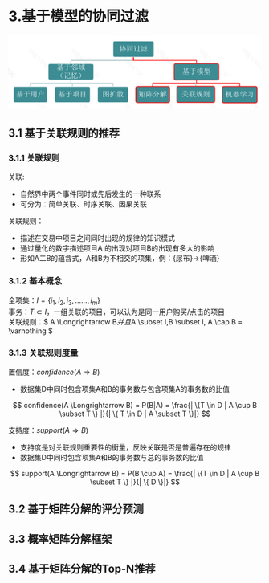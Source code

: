 # 3.基于模型的协同过滤

![img](images/3.1.png)

## 3.1 基于关联规则的推荐

### 3.1.1 关联规则
关联:
- 自然界中两个事件同时或先后发生的一种联系
- 可分为：简单关联、时序关联、因果关联

关联规则：
- 描述在交易中项目之间同时出现的规律的知识模式
- 通过量化的数字描述项目A 的出现对项目B的出现有多大的影响
- 形如A二B的蕴含式，A和B为不相交的项集，例：{尿布}->{啤酒}

### 3.1.2 基本概念

全项集：$I=\{ i_1,i_2,i_3,......,i_m\}$ <br/>
事务：$T \subset I$，一组关联的项目，可以认为是同一用户购买/点击的项目 <br/>
关联规则：$ A \Longrightarrow B$并且$A \subset I,B \subset I, A \cap B = \varnothing $

### 3.1.3 关联规则度量

置信度：$confidence(A \Longrightarrow B)$
- 数据集D中同时包含项集A和B的事务数与包含项集A的事务数的比值

$$
confidence(A \Longrightarrow B) = P(B|A) = \frac{| \{T \in D | A \cup B \subset T \} |}{| \{ T \in D | A \subset T \}|}
$$

支持度：$support(A \Longrightarrow B)$
- 支持度是对关联规则重要性的衡量，反映关联是否是普遍存在的规律
- 数据集D中同时包含项集A和B的事务数与总的事务数的比值

$$
support(A \Longrightarrow B) = P(B \cup A) = \frac{| \{T \in D | A \cup B \subset T \} |}{| \{ D \}|}
$$

## 3.2 基于矩阵分解的评分预测

## 3.3 概率矩阵分解框架

## 3.4 基于矩阵分解的Top-N推荐
